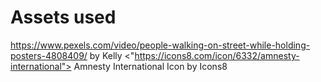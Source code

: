 # Assets used

<https://www.pexels.com/video/people-walking-on-street-while-holding-posters-4808409/> by Kelly
<"https://icons8.com/icon/6332/amnesty-international"> Amnesty International Icon by Icons8
